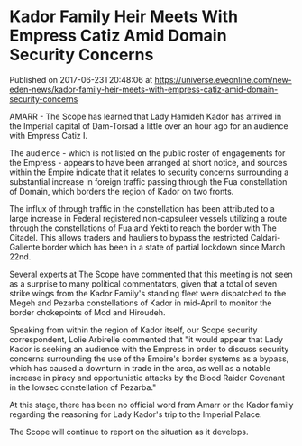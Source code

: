 # Kador Family Heir Meets With Empress Catiz Amid Domain Security Concerns
Published on 2017-06-23T20:48:06 at https://universe.eveonline.com/new-eden-news/kador-family-heir-meets-with-empress-catiz-amid-domain-security-concerns

AMARR - The Scope has learned that Lady Hamideh Kador has arrived in the Imperial capital of Dam-Torsad a little over an hour ago for an audience with Empress Catiz I.

The audience - which is not listed on the public roster of engagements for the Empress - appears to have been arranged at short notice, and sources within the Empire indicate that it relates to security concerns surrounding a substantial increase in foreign traffic passing through the Fua constellation of Domain, which borders the region of Kador on two fronts.

The influx of through traffic in the constellation has been attributed to a large increase in Federal registered non-capsuleer vessels utilizing a route through the constellations of Fua and Yekti to reach the border with The Citadel. This allows traders and hauliers to bypass the restricted Caldari-Gallente border which has been in a state of partial lockdown since March 22nd.

Several experts at The Scope have commented that this meeting is not seen as a surprise to many political commentators, given that a total of seven strike wings from the Kador Family's standing fleet were dispatched to the Megeh and Pezarba constellations of Kador in mid-April to monitor the border chokepoints of Mod and Hiroudeh.

Speaking from within the region of Kador itself, our Scope security correspondent, Lolie Arbirelle commented that "it would appear that Lady Kador is seeking an audience with the Empress in order to discuss security concerns surrounding the use of the Empire's border systems as a bypass, which has caused a downturn in trade in the area, as well as a notable increase in piracy and opportunistic attacks by the Blood Raider Covenant in the lowsec constellation of Pezarba."

At this stage, there has been no official word from Amarr or the Kador family regarding the reasoning for Lady Kador's trip to the Imperial Palace.

The Scope will continue to report on the situation as it develops.
